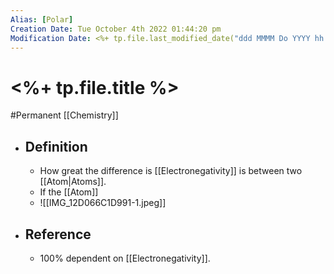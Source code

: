 ```yaml
---
Alias: [Polar]
Creation Date: Tue October 4th 2022 01:44:20 pm 
Modification Date: <%+ tp.file.last_modified_date("ddd MMMM Do YYYY hh:mm:ss a") %>
---
```

# <%+ tp.file.title %>
#Permanent [[Chemistry]]

- ## Definition
	- How great the difference is [[Electronegativity]] is between two [[Atom|Atoms]].
	- If the [[Atom]] 
	- ![[IMG_12D066C1D991-1.jpeg]]
- ## Reference
	- 100% dependent on [[Electronegativity]].